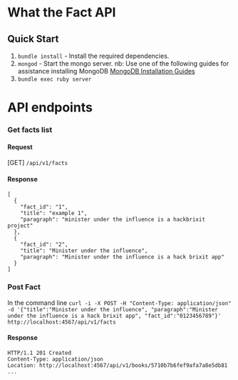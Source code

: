 # What the Fact  API

## Quick Start

1. `bundle install` - Install the required dependencies.
2. `mongod` -  Start the mongo server.
  nb: Use one of the following guides for assistance installing MongoDB [MongoDB Installation Guides](https://docs.mongodb.com/v3.0/installation/)
3. `bundle exec ruby server`


# API endpoints

### Get facts list

#### Request

[GET] `/api/v1/facts`

#### Response

```
[
  {
    "fact_id": "1",
    "title": "example 1",
    "paragraph": "minister under the influence is a hackbrixit project"
  },
  {
    "fact_id": "2",
    "title": "Minister under the influence",
    "paragraph": "Minister under the influence is a hack brixit app"
  }
]
```

### Post Fact

In the command line
`curl -i -X POST -H "Content-Type: application/json" -d '{"title":"Minister under the influence", "paragraph":"Minister under the influence is a hack brixit app", "fact_id":"0123456789"}' http://localhost:4567/api/v1/facts`

#### Response

```
HTTP/1.1 201 Created
Content-Type: application/json
Location: http://localhost:4567/api/v1/books/5710b7b6fef9afa7a8e5db81
...
```
